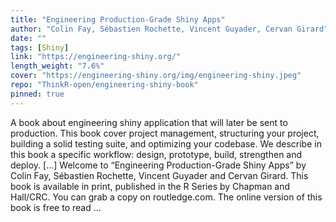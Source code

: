 ```yaml
---
title: "Engineering Production-Grade Shiny Apps"
author: "Colin Fay, Sébastien Rochette, Vincent Guyader, Cervan Girard"
date: ""
tags: [Shiny]
link: "https://engineering-shiny.org/"
length_weight: "7.6%"
cover: "https://engineering-shiny.org/img/engineering-shiny.jpeg"
repo: "ThinkR-open/engineering-shiny-book"
pinned: true
---
```


A book about engineering shiny application that will later be sent to production. This book cover project management, structuring your project, building a solid testing suite, and optimizing your codebase. We describe in this book a specific workflow: design, prototype, build, strengthen and deploy. [...] Welcome to “Engineering Production-Grade Shiny Apps” by Colin Fay, Sébastien Rochette, Vincent Guyader and Cervan Girard. This book is available in print, published in the R Series by Chapman and Hall/CRC. You can grab a copy on routledge.com. The online version of this book is free to read ...
